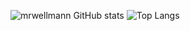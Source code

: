 ![mrwellmann GitHub stats](https://github-readme-stats.vercel.app/api?username=mrwellmann&theme=prussian&show_icons=true&count_private=true)
![Top Langs](https://github-readme-stats.vercel.app/api/top-langs/?username=mrwellmann&theme=prussian&langs_count=2&layout=compact)

<!--
### Hi there 👋
**mrwellmann/mrwellmann** is a ✨ _special_ ✨ repository because its `README.md` (this file) appears on your GitHub profile.

Here are some ideas to get you started:

- 🔭 I’m currently working on ...
- 🌱 I’m currently learning ...
- 👯 I’m looking to collaborate on ...
- 🤔 I’m looking for help with ...
- 💬 Ask me about ...
- 📫 How to reach me: ...
- 😄 Pronouns: ...
- ⚡ Fun fact: ...
-->
